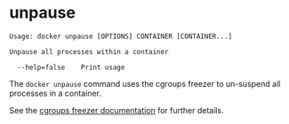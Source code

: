 <!--[metadata]>
+++
title = "unpause"
description = "The unpause command description and usage"
keywords = ["cgroups, suspend, container"]
[menu.engine]
parent = "smn_engine_cli"
+++
<![end-metadata]-->

# unpause

    Usage: docker unpause [OPTIONS] CONTAINER [CONTAINER...]

    Unpause all processes within a container

      --help=false    Print usage

The `docker unpause` command uses the cgroups freezer to un-suspend all
processes in a container.

See the
[cgroups freezer documentation](https://www.kernel.org/doc/Documentation/cgroups/freezer-subsystem.txt)
for further details.
